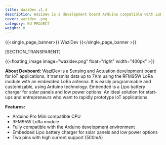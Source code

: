 ```yaml
---
title: WaziDev v1.4
description: WaziDev is a development board Arduino compatible with LoRa and embedded antenna
cover: wazidev_.png
category: EU PROJECT
weight: 0
---
```

{{<single_page_banner>}}
WaziDev
{{</single_page_banner >}}

[SECTION_TRANSPARENT]

{{<floating_image image="wazidev.png" float="right" width="400px" >}}

**About Devboard:** WaziDev is a Sensing and Actuation development board for IoT applications. It transmits data up to 7Km using the RFM95W LoRa module with an embedded LoRa antenna. 
It is easily programmable and customizable, using Arduino technology. Embedded is a Lipo battery charger for solar panels and low power options. An ideal solution for start-ups and entrepreneurs who want to rapidly prototype IoT applications

**Features:**
- Arduino Pro Mini compatible CPU
- RFM95W LoRa module
- Fully compatible with the Arduino development environment
- Embedded Lipo battery charger for solar panels and low power options
- Two pins with high current support (500mA)